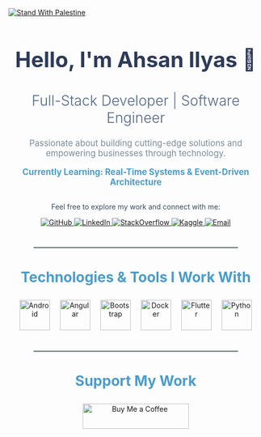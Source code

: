 [![Stand With Palestine](https://raw.githubusercontent.com/TheBSD/StandWithPalestine/main/banner-no-action.svg)](https://thebsd.github.io/StandWithPalestine)

<div align="center">
  <h1 style="font-size: 3em; font-weight: bold; color: #2e3a59;">Hello, I'm Ahsan Ilyas 👋</h1>
  <h2 style="font-size: 2em; font-weight: 300; color: #53688a;">Full-Stack Developer | Software Engineer</h2>
  <p style="font-size: 1.2em; color: #7a8d9c; margin-top: 20px;">Passionate about building cutting-edge solutions and empowering businesses through technology.</p>
  
  <p style="font-size: 1.2em; color: #4b9cc9; font-weight: bold; margin-top: 15px;">Currently Learning: Real-Time Systems & Event-Driven Architecture</p>
  
  <div>
    <p style="font-size: 1em; color: #344a5c; margin-top: 30px;">Feel free to explore my work and connect with me:</p>
    <div>
      <a href="https://github.com/AhsanLozaa" target="_blank">
        <img src="https://img.shields.io/badge/GitHub-%23000000.svg?&style=for-the-badge&logo=github&logoColor=white" alt="GitHub" />
      </a>
      <a href="https://linkedin.com/in/m-ahsan-ilyas" target="_blank">
        <img src="https://img.shields.io/badge/LinkedIn-%230077B5.svg?&style=for-the-badge&logo=linkedin&logoColor=white" alt="LinkedIn" />
      </a>
      <a href="https://stackoverflow.com/users/ahsan-ilyas" target="_blank">
        <img src="https://img.shields.io/badge/StackOverflow-%23F48024.svg?&style=for-the-badge&logo=stack-overflow&logoColor=white" alt="StackOverflow" />
      </a>
      <a href="https://www.kaggle.com/ahsanilyas" target="_blank">
        <img src="https://img.shields.io/badge/Kaggle-%23007A8C.svg?&style=for-the-badge&logo=kaggle&logoColor=white" alt="Kaggle" />
      </a>
      <a href="mailto:ahsanmohamed97@gmail.com">
        <img src="https://img.shields.io/badge/Email-%23D14836.svg?&style=for-the-badge&logo=gmail&logoColor=white" alt="Email" />
      </a>
    </div>
  </div>
  
  <hr style="width: 80%; margin-top: 40px; border: 1px solid #d0e0e6;"/>
  
  <div style="margin-top: 40px;">
    <h3 style="font-size: 2em; color: #4b9cc9;">Technologies & Tools I Work With</h3>
    <div style="display: flex; flex-wrap: wrap; justify-content: center; gap: 20px;">
      <a href="https://developer.android.com" target="_blank"><img src="https://img.icons8.com/ios/452/android-os.png" alt="Android" width="60" height="60" /></a>
      <a href="https://angular.io" target="_blank"><img src="https://img.icons8.com/ios/452/angularjs.png" alt="Angular" width="60" height="60" /></a>
      <a href="https://getbootstrap.com" target="_blank"><img src="https://img.icons8.com/ios/452/bootstrap.png" alt="Bootstrap" width="60" height="60" /></a>
      <a href="https://www.docker.com/" target="_blank"><img src="https://img.icons8.com/ios/452/docker.png" alt="Docker" width="60" height="60" /></a>
      <a href="https://flutter.dev" target="_blank"><img src="https://img.icons8.com/ios/452/flutter.png" alt="Flutter" width="60" height="60" /></a>
      <a href="https://www.python.org" target="_blank"><img src="https://img.icons8.com/ios/452/python.png" alt="Python" width="60" height="60" /></a>
    </div>
  </div>
  
  <hr style="width: 80%; margin-top: 40px; border: 1px solid #d0e0e6;"/>
  
  <div style="margin-top: 40px;">
    <h3 style="font-size: 2em; color: #4b9cc9;">Support My Work</h3>
    <a href="https://www.buymeacoffee.com/ahsanilyas">
      <img src="https://cdn.buymeacoffee.com/buttons/v2/default-yellow.png" height="50" width="210" alt="Buy Me a Coffee" />
    </a>
  </div>
</div>
